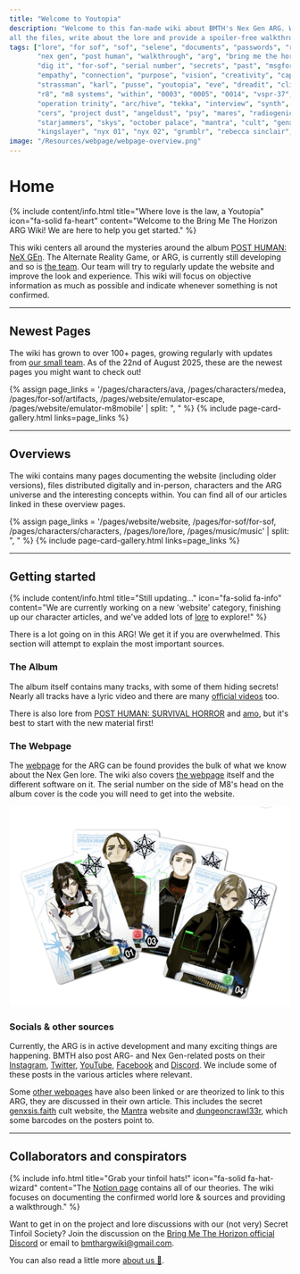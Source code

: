 ```yaml
---
title: "Welcome to Youtopia"
description: "Welcome to this fan-made wiki about BMTH's Nex Gen ARG. We catalogue 
all the files, write about the lore and provide a spoiler-free walkthrough with hints."
tags: ["lore", "for sof", "sof", "selene", "documents", "passwords", "rain", "birth",
       "nex gen", "post human", "walkthrough", "arg", "bring me the horizon", "bmth", "password game", "qr code",
       "dig it", "for-sof", "serial number", "secrets", "past", "msgforsof", "insights",
       "empathy", "connection", "purpose", "vision", "creativity", "capslock", "selene's storage crate",
       "strassman", "karl", "pusse", "youtopia", "eve", "dreadit", "clive", "1d1b2c2a",
       "r8", "m8 systems", "within", "0003", "0005", "0014", "vspr-37", "scott", "syko", "ren", "ikaro lauren",
       "operation trinity", "arc/hive", "tekka", "interview", "synth", "chronic environmental respiratory syndrome",
       "cers", "project dust", "angeldust", "psy", "mares", "radiogenic leukotrichia", "pink hair", "unbeleevable",
       "starjammers", "skys", "october palace", "mantra", "cult", "genxsis", "russian poem", "my dear love",
       "kingslayer", "nyx 01", "nyx 02", "grumblr", "rebecca sinclair", "lbr", "lbrp", "lesser banishing ritual"]
image: "/Resources/webpage/webpage-overview.png"
---
```


# Home

{% include content/info.html 
title="Where love is the law, a Youtopia" 
icon="fa-solid fa-heart"
content="Welcome to the Bring Me The Horizon ARG Wiki! We are here to help you get started." 
%}


This wiki centers all around the mysteries around the album [POST HUMAN: NeX GEn](pages/music/ph-nex-gen). 
The Alternate Reality Game, or ARG, is currently still developing and so is [the team](pages/about). Our team will 
try to regularly update the website and improve the look and experience. This wiki will focus on objective 
information as much as possible and indicate whenever something is not confirmed.

***

## Newest Pages

The wiki has grown to over 100+ pages, growing regularly with updates from [our small team](pages/about). 
As of the 22nd of August 2025, these are the newest pages you might want to check out!

{% assign page_links = '/pages/characters/ava, /pages/characters/medea, /pages/for-sof/artifacts, /pages/website/emulator-escape, /pages/website/emulator-m8mobile' | split: ", " %}
{% include page-card-gallery.html links=page_links %}

***

## Overviews

The wiki contains many pages documenting the website (including older versions), files distributed digitally and 
in-person, characters and the ARG universe and the interesting concepts within. You can find all of our articles 
linked in these overview pages.

{% assign page_links = '/pages/website/website, /pages/for-sof/for-sof, /pages/characters/characters, /pages/lore/lore, /pages/music/music' | split: ", " %}
{% include page-card-gallery.html links=page_links %}

***

## Getting started

{% include content/info.html
title="Still updating..."
icon="fa-solid fa-info"
content="We are currently working on a new 'website' category, finishing up our character articles, and 
we've added lots of [lore](pages/lore/lore) to explore!"
%}

There is a lot going on in this ARG! We get it if you are overwhelmed. 
This section will attempt to explain the most important sources.

### The Album

The album itself contains many tracks, with some of them hiding secrets! Nearly all tracks 
have a lyric video and there are many [official videos](https://www.bmthofficial.com/videos/) too.

There is also lore from [POST HUMAN: SURVIVAL HORROR](pages/music/ph-survival-horror) and [amo](pages/music/amo), 
but it's best to start with the new material first!

### The Webpage

The [webpage](https://www.multidimensionalnavigator8.help/index-desktop.html) for the ARG can be found 
provides the bulk of what we know about the Nex Gen lore.
The wiki also covers [the webpage](pages/website/website) 
itself and the different software on it.
The serial number on the side of M8's head on the album cover 
is the code you will need to get into the website.

![Image of band cards included with certain physical releases.](https://raw.githubusercontent.com/bmth-arg-wiki/wiki-assets/main/characters/band-cards.png)

### Socials & other sources

Currently, the ARG is in active development and many exciting things 
are happening. BMTH also post ARG- and Nex Gen-related posts on their [Instagram](https://www.instagram.com/bringmethehorizon), 
[Twitter](https://x.com/bmthofficial), [YouTube](https://www.youtube.com/@BMTHOfficialVEVO), [Facebook](https://www.facebook.com/bmthofficial/) 
and [Discord](https://discord.com/invite/bmthofficial). We include some of these posts in the various articles where relevant.

Some [other webpages](pages/other-webpages) have also been linked or are theorized to link to this ARG, 
they are discussed in their own article. This includes the secret [genxsis.faith](https://genxsis.faith) cult website, 
the [Mantra](https://joinmantra.org) website and [dungeoncrawl33r](https://dungeoncrawl33r.com), which some barcodes 
on the posters point to.

***

## Collaborators and conspirators

{% include info.html
title="Grab your tinfoil hats!"
icon="fa-solid fa-hat-wizard"
content="The [Notion page](https://the-secret-tinfoil-society.notion.site/BRING-ME-THE-HORIZON-ARG-6c86ee58ee3b41a6b0c594cf59201d4b)
contains all of our theories. The wiki focuses on documenting the confirmed world lore & sources and providing a walkthrough."
%}

Want to get in on the project and lore discussions with our (not very) Secret Tinfoil Society? Join the discussion 
on the [Bring Me The Horizon official Discord](https://discord.com/invite/bmthofficial) or email to 
[bmthargwiki@gmail.com](mailto:bmthargwiki@gmail.com).

You can also read a little more [about us 👀](pages/about).
